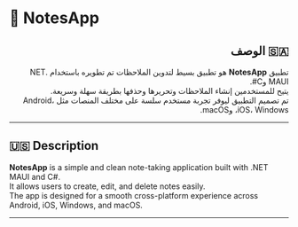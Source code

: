 # 📝 NotesApp

## <div dir="rtl">🇸🇦 الوصف</div>

<div dir="rtl">

تطبيق **NotesApp** هو تطبيق بسيط لتدوين الملاحظات تم تطويره باستخدام .NET MAUI وC#.  
يتيح للمستخدمين إنشاء الملاحظات وتحريرها وحذفها بطريقة سهلة وسريعة.  
تم تصميم التطبيق ليوفر تجربة مستخدم سلسة على مختلف المنصات مثل Android، iOS، Windows، وmacOS.

</div>

---

## 🇺🇸 Description

**NotesApp** is a simple and clean note-taking application built with .NET MAUI and C#.  
It allows users to create, edit, and delete notes easily.  
The app is designed for a smooth cross-platform experience across Android, iOS, Windows, and macOS.

---

